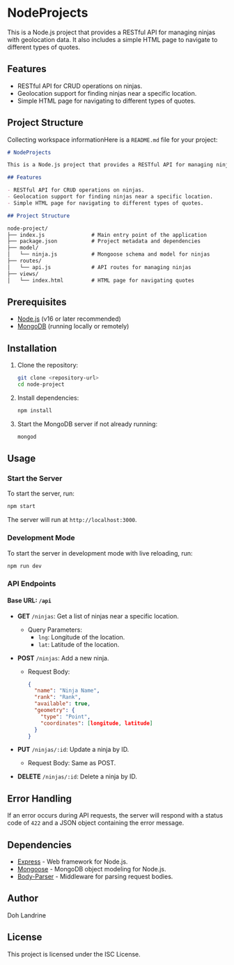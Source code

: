 # NodeProjects

This is a Node.js project that provides a RESTful API for managing ninjas with geolocation data. It also includes a simple HTML page to navigate to different types of quotes.

## Features

- RESTful API for CRUD operations on ninjas.
- Geolocation support for finding ninjas near a specific location.
- Simple HTML page for navigating to different types of quotes.

## Project Structure
Collecting workspace informationHere is a `README.md` file for your project:

```markdown
# NodeProjects

This is a Node.js project that provides a RESTful API for managing ninjas with geolocation data. It also includes a simple HTML page to navigate to different types of quotes.

## Features

- RESTful API for CRUD operations on ninjas.
- Geolocation support for finding ninjas near a specific location.
- Simple HTML page for navigating to different types of quotes.

## Project Structure

node-project/
├── index.js               # Main entry point of the application
├── package.json           # Project metadata and dependencies
├── model/
│   └── ninja.js           # Mongoose schema and model for ninjas
├── routes/
│   └── api.js             # API routes for managing ninjas
├── views/
│   └── index.html         # HTML page for navigating quotes
```

## Prerequisites

- [Node.js](https://nodejs.org/) (v16 or later recommended)
- [MongoDB](https://www.mongodb.com/) (running locally or remotely)

## Installation

1. Clone the repository:
   ```bash
   git clone <repository-url>
   cd node-project
   ```

2. Install dependencies:
   ```bash
   npm install
   ```

3. Start the MongoDB server if not already running:
   ```bash
   mongod
   ```

## Usage

### Start the Server

To start the server, run:

```bash
npm start
```

The server will run at `http://localhost:3000`.

### Development Mode

To start the server in development mode with live reloading, run:

```bash
npm run dev
```

### API Endpoints

#### Base URL: `/api`

- **GET** `/ninjas`: Get a list of ninjas near a specific location.
  - Query Parameters:
    - `lng`: Longitude of the location.
    - `lat`: Latitude of the location.

- **POST** `/ninjas`: Add a new ninja.
  - Request Body:
    ```json
    {
      "name": "Ninja Name",
      "rank": "Rank",
      "available": true,
      "geometry": {
        "type": "Point",
        "coordinates": [longitude, latitude]
      }
    }
    ```

- **PUT** `/ninjas/:id`: Update a ninja by ID.
  - Request Body: Same as POST.

- **DELETE** `/ninjas/:id`: Delete a ninja by ID.

## Error Handling

If an error occurs during API requests, the server will respond with a status code of `422` and a JSON object containing the error message.

## Dependencies

- [Express](https://expressjs.com/) - Web framework for Node.js.
- [Mongoose](https://mongoosejs.com/) - MongoDB object modeling for Node.js.
- [Body-Parser](https://www.npmjs.com/package/body-parser) - Middleware for parsing request bodies.

## Author

Doh Landrine

## License

This project is licensed under the ISC License.
